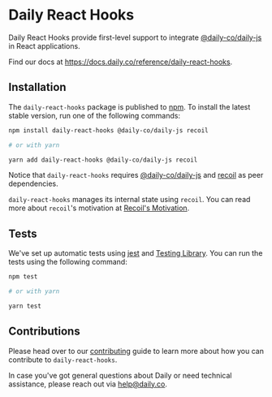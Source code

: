 # Daily React Hooks

Daily React Hooks provide first-level support to integrate [@daily-co/daily-js](https://www.npmjs.com/package/@daily-co/daily-js) in React applications.

Find our docs at https://docs.daily.co/reference/daily-react-hooks.

## Installation

The `daily-react-hooks` package is published to [npm](https://npmjs.com). To install the latest stable version, run one of the following commands:

```bash
npm install daily-react-hooks @daily-co/daily-js recoil

# or with yarn

yarn add daily-react-hooks @daily-co/daily-js recoil
```

Notice that `daily-react-hooks` requires [@daily-co/daily-js](https://www.npmjs.com/package/@daily-co/daily-js) and [recoil](https://www.npmjs.com/package/recoil) as peer dependencies.

`daily-react-hooks` manages its internal state using `recoil`. You can read more about `recoil`'s motivation at [Recoil's Motivation](https://recoiljs.org/docs/introduction/motivation).

## Tests

We've set up automatic tests using [jest](https://jestjs.io/) and [Testing Library](https://testing-library.com/). You can run the tests using the following command:

```bash
npm test

# or with yarn

yarn test
```

## Contributions

Please head over to our [contributing](./CONTRIBUTING.md) guide to learn more about how you can contribute to `daily-react-hooks`.

In case you've got general questions about Daily or need technical assistance, please reach out via [help@daily.co](mailto:help@daily.co).